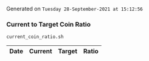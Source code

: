 Generated on `Tuesday 28-September-2021 at 15:12:56`

### Current to Target Coin Ratio
`current_coin_ratio.sh`

Date|Current|Target|Ratio
---|---|---|---
